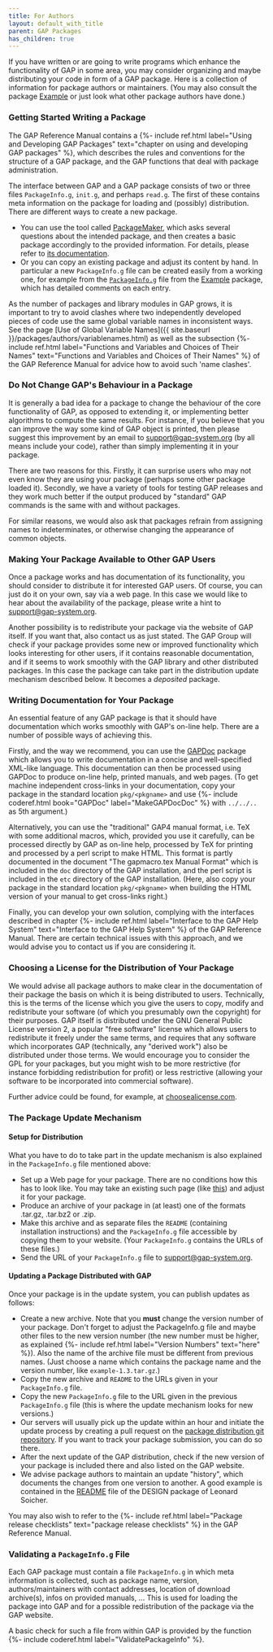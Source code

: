 ```yaml
---
title: For Authors
layout: default_with_title
parent: GAP Packages
has_children: true
---
```


If you have written or are going to write programs which enhance the
functionality of GAP in some area, you may consider
organizing and maybe distributing your code in form of a GAP
package. Here is a collection of information for package
authors or maintainers.
(You may also consult the package
[Example](https://gap-packages.github.io/example) or just look what other
package authors have done.)

### Getting Started Writing a Package

The GAP Reference Manual contains a
{%- include ref.html label="Using and Developing GAP Packages" text="chapter on using and developing GAP packages" %},
which describes the rules and conventions for the structure of a GAP package,
and the GAP functions that deal with package administration.

The interface between GAP and a GAP
package consists of two or three files `PackageInfo.g`,
`init.g`, and perhaps `read.g`. The first of these contains
meta information on the package for loading and (possibly) distribution.
There are different ways to create a new package.

- You can use the tool called
  [PackageMaker](https://github.com/gap-system/PackageMaker), which
  asks several questions about the intended package, and then creates a basic
  package accordingly to the provided information. For details, please refer to
  [its documentation](https://github.com/gap-system/PackageMaker).
- Or you can copy an existing package and adjust its content by hand.
  In particular a new `PackageInfo.g` file can be created easily
  from a working one, for example from the
  [`PackageInfo.g`](https://gap-packages.github.io/example/PackageInfo.g)
  file from the [Example](https://gap-packages.github.io/example) package, which
  has detailed comments on each entry.


As the number of packages and library modules in GAP grows, it is important to
try to avoid clashes where two independently developed pieces of code use the
same global  variable names in inconsistent ways.  See the page
[Use of Global Variable Names]({{ site.baseurl }}/packages/authors/variablenames.html)
as well as the subsection
{%- include ref.html label="Functions and Variables and Choices of Their Names" text="Functions and Variables and Choices of Their Names" %}
of the GAP Reference Manual
for advice how to avoid such 'name clashes'.

### Do Not Change GAP's Behaviour in a Package

It is generally a bad idea for a package to change the behaviour of
the core functionality of GAP, as opposed to extending it,
or implementing better algorithms to compute the same results. For instance,
if you believe that you can improve the way some kind of GAP
object is printed, then please suggest this improvement by an email to
<support@gap-system.org> (by all means
include your code), rather than simply implementing it in your package.

There are two reasons for this. Firstly, it can surprise users who may not
even know they are using your package (perhaps some other package loaded it).
Secondly, we have a variety of tools for testing GAP releases
and they work much better if the output produced by "standard"
GAP commands is the same with and without packages.

For similar reasons, we would also ask that packages refrain from assigning
names to indeterminates, or otherwise changing the appearance of common
objects.

### Making Your Package Available to Other GAP Users

Once a package works and has documentation of its functionality, you
should consider to distribute it for interested GAP
users. Of course, you can just do it on your own, say via a web page.
In this case we would like to hear about the availability of the
package, please write a hint to <support@gap-system.org>.

Another possibility is to redistribute your package via the website
of GAP itself. If you want that, also contact us as
just stated. The GAP Group will check if your package
provides some new or improved functionality which looks interesting for
other users, if it contains  reasonable documentation, and if it seems
to work smoothly with the GAP library and other
distributed packages. In this case the package can take part in the
distribution update mechanism described below. It becomes a
<em>deposited</em> package.

### Writing Documentation for Your Package

An  essential feature  of any GAP package is  that it
should   have   documentation  which   works   smoothly  with
GAP's on-line  help. There  are a number  of possible
ways of achieving this.

Firstly, and the way we recommend, you can use the
[GAPDoc](http://www.math.rwth-aachen.de/~Frank.Luebeck/GAPDoc) package
which allows you to write documentation in a concise and well-specified
XML-like language. This documentation can then be processed using GAPDoc to
produce on-line help, printed manuals, and web pages.
(To get machine independent cross-links in your documentation, copy
your package in the standard location `pkg/<pkgname>`
and use {%- include coderef.html book="GAPDoc" label="MakeGAPDocDoc" %}
with `../../..` as 5th argument.)

Alternatively, you can use the "traditional" GAP4 manual format, i.e. TeX
with some additional macros, which, provided you use it carefully, can be
processed directly by GAP as on-line help, processed
by TeX for printing and processed by a perl script
to make HTML. This format is partly
documented in the document "The gapmacro.tex Manual Format"
which is included in the
`doc` directory of the GAP installation,
and the perl script is included in the
`etc` directory of the GAP installation.
(Here, also copy your package in the standard location
`pkg/<pkgname>` when building the HTML
version of your manual to get cross-links right.)

Finally, you can develop your own solution, complying with the interfaces
described in chapter
{%- include ref.html label="Interface to the GAP Help System" text="Interface to the GAP Help System" %}
of the GAP Reference Manual. There are
certain technical issues with this approach, and we would advise you to
contact us if you are considering it.

### Choosing a License for the Distribution of Your Package

We would advise all package authors to make clear in the documentation of
their package the basis on which it is being distributed to users.
Technically, this is the terms of the license which you give the users to
copy, modify and redistribute
your software (of which you presumably own the copyright) for their purposes.
GAP itself is distributed under the GNU General Public License version 2, a popular
"free software" license which allows users to redistribute it freely under the
same terms, and requires that any software which incorporates GAP
(technically, any "derived work") also be distributed under those terms. We
would encourage you to consider the GPL for your packages, but you might wish
to be more restrictive (for instance forbidding redistribution for profit) or
less restrictive (allowing your software to be incorporated into commercial
software).

Further advice could be found, for example, at [choosealicense.com](http://choosealicense.com/).

### The Package Update Mechanism

#### Setup for Distribution

What you have to do to take part in the update mechanism is
also explained in the `PackageInfo.g` file mentioned above:

- Set up a Web page for your package. There are no conditions how this
  has to look like. You may take an existing such page (like [this](http://www.math.rwth-aachen.de/~Frank.Luebeck/EDIM)) and
  adjust it for your package.
- Produce an archive of your package in (at least) one of the formats
  .tar.gz, .tar.bz2 or .zip.
- Make this archive and as separate files the `README`
  (containing installation instructions) and the `PackageInfo.g`
  file accessible by copying them to your website. (Your
  `PackageInfo.g`  contains the URLs of these files.)
- Send the URL of your `PackageInfo.g` file to <support@gap-system.org>.

#### Updating a Package Distributed with GAP

Once your package is in the update system, you can  publish
updates as follows:

- Create a new archive. Note that you **must** change the
  version number of your package. Don't forget to adjust the PackageInfo.g
  file and maybe other files to the new version number (the new number must be
  higher, as explained {%- include ref.html label="Version Numbers" text="here" %}). Also the
  name of the archive file must be different from previous names.
  (Just choose a name
  which contains the package name and the version number, like
  `example-1.3.tar.gz`.)
- Copy the new archive  and `README` to the URLs given in your
  `PackageInfo.g` file.
- Copy the new `PackageInfo.g` file to the URL given in the
  previous `PackageInfo.g` file (this is where the update
  mechanism looks for new versions.)
- Our servers will usually pick up the update within an hour and
  initiate the update process by creating a pull request on the
  [package distribution git repository](https://github.com/gap-system/PackageDistro/).
  If you want to track your package submission, you can do so there.
- After the next update of the GAP distribution, check if the new version of
  your package is included there and also listed on the GAP website.
- We advise package authors to maintain an update "history",
  which documents the changes from one version to another.
  A good example is contained in the
  [README](https://github.com/gap-packages/grape/blob/master/CHANGES.md)
  file of the DESIGN package of Leonard Soicher.


You may also wish to refer to the
{%- include ref.html label="Package release checklists" text="package release checklists" %}
in the GAP Reference Manual.

### Validating a `PackageInfo.g` File

Each GAP package must contain a file
`PackageInfo.g` in which meta information is collected, such as
package name, version, authors/maintainers with contact addresses, location
of download archive(s), infos on provided manuals, ...
This is used for loading the package into GAP and for a possible
redistribution of the package via the GAP website.

A basic check for such a file from within GAP is provided by the function
{%- include coderef.html label="ValidatePackageInfo" %}.
